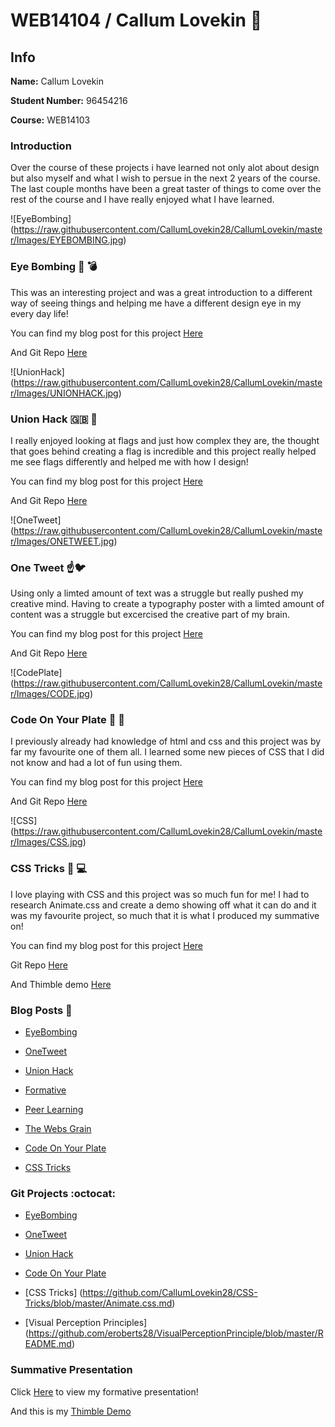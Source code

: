 # WEB14104 / Callum Lovekin :boy:

## Info

**Name:** Callum Lovekin

**Student Number:** 96454216

**Course:** WEB14103

### Introduction

Over the course of these projects i have learned not only alot about design but also myself and what I wish to persue in the next 2 years of the course. The last couple months have been a great taster of things to come over the rest of the course and I have really enjoyed what I have learned.

![EyeBombing] (https://raw.githubusercontent.com/CallumLovekin28/CallumLovekin/master/Images/EYEBOMBING.jpg)
### Eye Bombing :eyes: :bomb:

This was an interesting project and was a great introduction to a different way of seeing things and helping me have a different design eye in my every day life!

You can find my blog post for this project [Here](http://fourthfloor.raveweb.net/clovekin/2016/10/03/eye-bombing/)

And Git Repo [Here](https://github.com/OculusBomb/EyeBombing)

![UnionHack] (https://raw.githubusercontent.com/CallumLovekin28/CallumLovekin/master/Images/UNIONHACK.jpg)
### Union Hack :gb: :crossed_flags:

I really enjoyed looking at flags and just how complex they are, the thought that goes behind creating a flag is incredible and this project really helped me see flags differently and helped me with how I design!

You can find my blog post for this project [Here](http://fourthfloor.raveweb.net/clovekin/2016/10/23/union-hack/)

And Git Repo [Here](https://github.com/Flagsrave/FlagsIdeas/blob/master/Callum.md)


![OneTweet] (https://raw.githubusercontent.com/CallumLovekin28/CallumLovekin/master/Images/ONETWEET.jpg)
### One Tweet :point_up::bird:

Using only a limted amount of text was a struggle but really pushed my creative mind. Having to create a typography poster with a limted amount of content was a struggle but excercised the creative part of my brain.

You can find my blog post for this project [Here](http://fourthfloor.raveweb.net/clovekin/2016/10/23/union-hack/)

And Git Repo [Here](https://github.com/CallumLovekin28/OneTweet)

![CodePlate] (https://raw.githubusercontent.com/CallumLovekin28/CallumLovekin/master/Images/CODE.jpg)
### Code On Your Plate :fork_and_knife: :page_facing_up:

I previously already had knowledge of html and css and this project was by far my favourite one of them all. I learned some new pieces of CSS that I did not know and had a lot of fun using them.

You can find my blog post for this project [Here](http://fourthfloor.raveweb.net/clovekin/)

And Git Repo [Here](https://github.com/CallumLovekin28/Code-On-Your-Plate)

![CSS] (https://raw.githubusercontent.com/CallumLovekin28/CallumLovekin/master/Images/CSS.jpg)
### CSS Tricks :page_facing_up: :computer:

I love playing with CSS and this project was so much fun for me! I had to research Animate.css and create a demo showing off what it can do and it was my favourite project, so much that it is what I produced my summative on!

You can find my blog post for this project [Here](http://fourthfloor.raveweb.net/clovekin/2016/11/29/css-tricks/)

Git Repo [Here](https://github.com/CallumLovekin28/CSS-Tricks/blob/master/Animate.css.md)

And Thimble demo [Here](https://thimbleprojects.org/callumlovekin/141339/)




### Blog Posts :thought_balloon:

- [EyeBombing](http://fourthfloor.raveweb.net/clovekin/2016/10/03/eye-bombing/)

- [OneTweet](http://fourthfloor.raveweb.net/clovekin/2016/10/20/onetweet/)

- [Union Hack](http://fourthfloor.raveweb.net/clovekin/2016/10/20/onetweet/)

- [Formative](http://fourthfloor.raveweb.net/clovekin/2016/10/31/formative-assesment/)

- [Peer Learning](http://fourthfloor.raveweb.net/clovekin/2016/11/22/peer-learning/)

- [The Webs Grain](http://fourthfloor.raveweb.net/clovekin/2016/11/22/the-webs-grain/)

- [Code On Your Plate](http://fourthfloor.raveweb.net/clovekin/2016/11/27/code-on-your-plate/)

- [CSS Tricks](http://fourthfloor.raveweb.net/clovekin/2016/11/29/css-tricks/)

### Git Projects :octocat:

- [EyeBombing](https://github.com/OculusBomb/EyeBombing)

- [OneTweet](https://github.com/CallumLovekin28/OneTweet)

- [Union Hack](https://github.com/Flagsrave/FlagsIdeas/blob/master/Callum.md)

- [Code On Your Plate](https://github.com/CallumLovekin28/Code-On-Your-Plate)

- [CSS Tricks] (https://github.com/CallumLovekin28/CSS-Tricks/blob/master/Animate.css.md)

- [Visual Perception Principles] (https://github.com/eroberts28/VisualPerceptionPrinciple/blob/master/README.md)

### Summative Presentation

Click [Here](https://drive.google.com/a/students.rave.ac.uk/file/d/0Bxz8JLU6zi9EdVJSeDBzbU0zWFU/view?usp=sharing) to view my formative presentation!

And this is my [Thimble Demo](https://thimbleprojects.org/callumlovekin/141339/)


